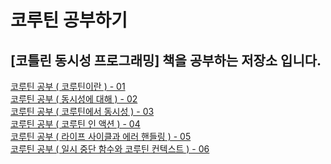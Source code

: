 # 코루틴 공부하기
<h2>[코틀린 동시성 프로그래밍] 책을 공부하는 저장소 입니다.</h2>

[코루틴 공부 ( 코루틴이란 ) - 01](./CoroutineStudy/study_01.md) </br>
[코루틴 공부 ( 동시성에 대해 ) - 02](./CoroutineStudy/study_02.md) </br>
[코루틴 공부 ( 코루틴에서 동시성 ) - 03](./CoroutineStudy/study_03.md) </br>
[코루틴 공부 ( 코루틴 인 액션 ) - 04](./CoroutineStudy/study_04.md) </br>
[코루틴 공부 ( 라이프 사이클과 에러 핸들링 ) - 05](./CoroutineStudy/study_05.md) </br>
[코루틴 공부 ( 일시 중단 함수와 코루틴 컨텍스트 ) - 06](./CoroutineStudy/study_06.md) </br>

